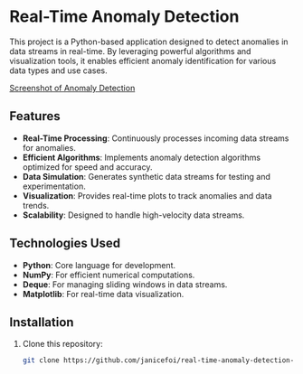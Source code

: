 # Real-Time Anomaly Detection

This project is a Python-based application designed to detect anomalies in data streams in real-time. By leveraging powerful algorithms and visualization tools, it enables efficient anomaly identification for various data types and use cases.

[Screenshot of Anomaly Detection](screenshot/screenshotreal.png)

## Features

- **Real-Time Processing**: Continuously processes incoming data streams for anomalies.
- **Efficient Algorithms**: Implements anomaly detection algorithms optimized for speed and accuracy.
- **Data Simulation**: Generates synthetic data streams for testing and experimentation.
- **Visualization**: Provides real-time plots to track anomalies and data trends.
- **Scalability**: Designed to handle high-velocity data streams.

## Technologies Used

- **Python**: Core language for development.
- **NumPy**: For efficient numerical computations.
- **Deque**: For managing sliding windows in data streams.
- **Matplotlib**: For real-time data visualization.

## Installation

1. Clone this repository:
   ```bash
   git clone https://github.com/janicefoi/real-time-anomaly-detection-app.git
